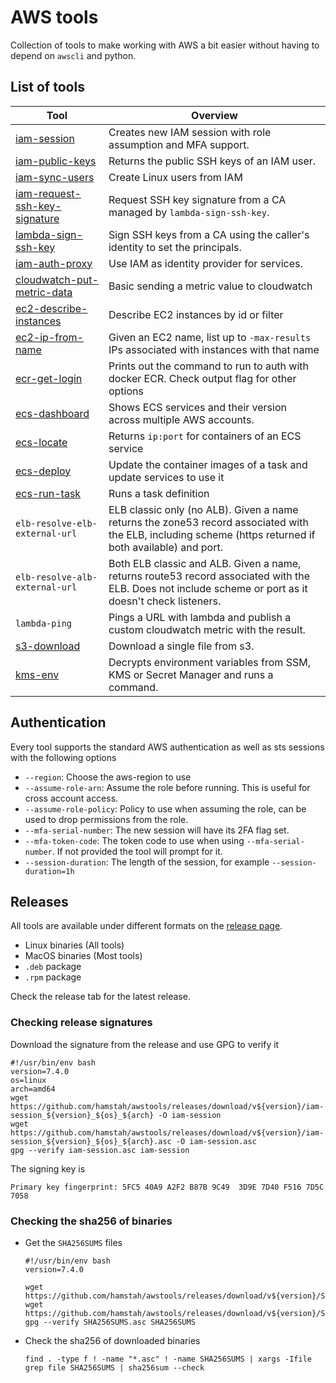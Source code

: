 # AWS tools

Collection of tools to make working with AWS a bit easier without having to depend on `awscli` and python.

## List of tools

| Tool                                                           | Overview                                                                                                        |
|----------------------------------------------------------------|-----------------------------------------------------------------------------------------------------------------|
| [iam-session](iam/session/)                                    | Creates new IAM session with role assumption and MFA support.                                                   |
| [iam-public-keys](iam/public-ssh-keys)                         | Returns the public SSH keys of an IAM user.                                                                     |
| [iam-sync-users](iam/sync-users)                               | Create Linux users from IAM                                                                                     |
| [iam-request-ssh-key-signature](iam/request-ssh-key-signature) | Request SSH key signature from a CA managed by `lambda-sign-ssh-key`.                                           |
| [lambda-sign-ssh-key](lambda/sign-ssh-key)                     | Sign SSH keys from a CA using the caller's identity to set the principals.                                      |
| [iam-auth-proxy](iam/auth-proxy)                               | Use IAM as identity provider for services.                                                                      |
| [cloudwatch-put-metric-data](cloudwatch/put-metric-data)       | Basic sending a metric value to cloudwatch                                                                      |
| [ec2-describe-instances](ec2/describe-instances)               | Describe EC2 instances by id or filter                                                                          |
| [ec2-ip-from-name](ec2/ip-from-name)                           | Given an EC2 name, list up to `-max-results` IPs associated with instances with that name                       |
| [ecr-get-login](ecr/get-login)                                 | Prints out the command to run to auth with docker ECR. Check output flag for other options                      |
| [ecs-dashboard](ecs/dashboard)                                 | Shows ECS services and their version across multiple AWS accounts.                                              |
| [ecs-locate](ecs/locate)                                       | Returns `ip:port` for containers of an ECS service                                                              |
| [ecs-deploy](ecs/deploy)                                       | Update the container images of a task and update services to use it                                             |
| [ecs-run-task](ecs/run-task)                                   | Runs a task definition                                                                                          |
| `elb-resolve-elb-external-url`                                 | ELB classic only (no ALB). Given a name returns the zone53 record associated with the ELB, including scheme (https returned if both available) and port.|
| `elb-resolve-alb-external-url`                                 | Both ELB classic and ALB. Given a name, returns route53 record associated with the ELB. Does not include scheme or port as it doesn't check listeners. |
| `lambda-ping`                                                  | Pings a URL with lambda and publish a custom cloudwatch metric with the result.                                 |
| [s3-download](s3/download)                                     | Download a single file from s3.                                                                                 |
| [kms-env](kms/env/)                                            | Decrypts environment variables from SSM, KMS or Secret Manager and runs a command.                              |

## Authentication

Every tool supports the standard AWS authentication as well as sts sessions with the following options

* `--region`: Choose the aws-region to use
* `--assume-role-arn`: Assume the role before running. This is useful for cross account access.
* `--assume-role-policy`: Policy to use when assuming the role, can be used to drop permissions from the role.
* `--mfa-serial-number`: The new session will have its 2FA flag set.
* `--mfa-token-code`: The token code to use when using `--mfa-serial-number`. If not provided the tool will prompt for it.
* `--session-duration`: The length of the session, for example `--session-duration=1h`

## Releases

All tools are available under different formats on the [release page](https://github.com/hamstah/awstools/releases).
- Linux binaries (All tools)
- MacOS binaries (Most tools)
- `.deb` package
- `.rpm` package

Check the release tab for the latest release.

### Checking release signatures

Download the signature from the release and use GPG to verify it

```
#!/usr/bin/env bash
version=7.4.0
os=linux
arch=amd64
wget https://github.com/hamstah/awstools/releases/download/v${version}/iam-session_${version}_${os}_${arch} -O iam-session
wget https://github.com/hamstah/awstools/releases/download/v${version}/iam-session_${version}_${os}_${arch}.asc -O iam-session.asc
gpg --verify iam-session.asc iam-session
```

The signing key is

```
Primary key fingerprint: 5FC5 40A9 A2F2 B87B 9C49  3D9E 7D40 F516 7D5C 7058
```

### Checking the sha256 of binaries

* Get the `SHA256SUMS` files
  ```
  #!/usr/bin/env bash
  version=7.4.0

  wget https://github.com/hamstah/awstools/releases/download/v${version}/SHA256SUMS
  wget https://github.com/hamstah/awstools/releases/download/v${version}/SHA256SUMS.asc
  gpg --verify SHA256SUMS.asc SHA256SUMS
  ```
* Check the sha256 of downloaded binaries
  ```
  find . -type f ! -name "*.asc" ! -name SHA256SUMS | xargs -Ifile grep file SHA256SUMS | sha256sum --check
  ```
